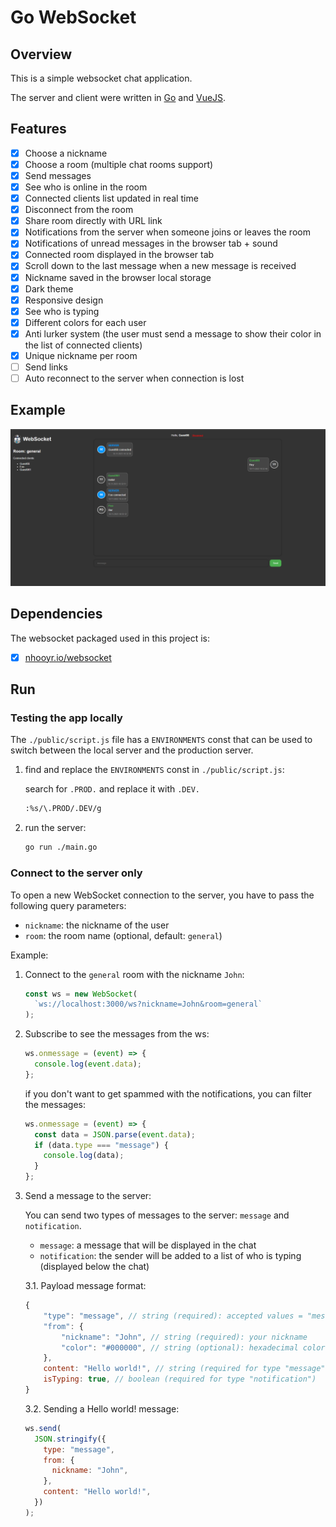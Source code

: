 # Go WebSocket

## Overview

This is a simple websocket chat application.

The server and client were written in [Go](https://golang.org) and [VueJS](https://vuejs.org).

## Features

- [x] Choose a nickname
- [x] Choose a room (multiple chat rooms support)
- [x] Send messages
- [x] See who is online in the room
- [x] Connected clients list updated in real time
- [x] Disconnect from the room
- [x] Share room directly with URL link
- [x] Notifications from the server when someone joins or leaves the room
- [x] Notifications of unread messages in the browser tab + sound
- [x] Connected room displayed in the browser tab
- [x] Scroll down to the last message when a new message is received
- [x] Nickname saved in the browser local storage
- [x] Dark theme
- [x] Responsive design
- [x] See who is typing
- [x] Different colors for each user
- [x] Anti lurker system (the user must send a message to show their color in the list of connected clients)
- [x] Unique nickname per room
- [ ] Send links
- [ ] Auto reconnect to the server when connection is lost

## Example

![example](./docs/example_darkmode.png)

## Dependencies

The websocket packaged used in this project is:

- [x] [nhooyr.io/websocket](https://github.com/nhooyr/websocket)

## Run

### Testing the app locally

The `./public/script.js` file has a `ENVIRONMENTS` const that can be used to
switch between the local server and the production server.

1. find and replace the `ENVIRONMENTS` const in `./public/script.js`:

   search for `.PROD.` and replace it with `.DEV.`

   ```bash
   :%s/\.PROD/.DEV/g
   ```

2. run the server:

   ```bash
   go run ./main.go
   ```

### Connect to the server only

To open a new WebSocket connection to the server, you have to pass the following query parameters:

- `nickname`: the nickname of the user
- `room`: the room name (optional, default: `general`)

Example:

1. Connect to the `general` room with the nickname `John`:

   ```javascript
   const ws = new WebSocket(
     `ws://localhost:3000/ws?nickname=John&room=general`
   );
   ```

2. Subscribe to see the messages from the ws:

   ```javascript
   ws.onmessage = (event) => {
     console.log(event.data);
   };
   ```

   if you don't want to get spammed with the notifications, you can filter the messages:

   ```javascript
   ws.onmessage = (event) => {
     const data = JSON.parse(event.data);
     if (data.type === "message") {
       console.log(data);
     }
   };
   ```

3. Send a message to the server:

   You can send two types of messages to the server: `message` and `notification`.

   - `message`: a message that will be displayed in the chat
   - `notification`: the sender will be added to a list of who is typing (displayed below the chat)

    3.1. Payload message format:

   ```js
   {
       "type": "message", // string (required): accepted values = "message", "notification"
       "from": {
           "nickname": "John", // string (required): your nickname
           "color": "#000000", // string (optional): hexadecimal color (default: #000000)
       },
       content: "Hello world!", // string (required for type "message")
       isTyping: true, // boolean (required for type "notification")
   }
   ```

   3.2. Sending a Hello world! message:

   ```javascript
   ws.send(
     JSON.stringify({
       type: "message",
       from: {
         nickname: "John",
       },
       content: "Hello world!",
     })
   );
   ```
